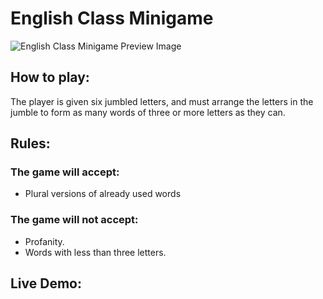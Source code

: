 # English Class Minigame

<img src="https://i.imgur.com/DFfFLra.png" title="English Class Minigame Preview Image"/>

## How to play: 
The player is given six jumbled letters, and must arrange the letters in the jumble to form as many words of three or more letters as they can. 

## Rules: 

### The game will accept:
- Plural versions of already used words

### The game will not accept:
- Profanity.
- Words with less than three letters.


## Live Demo:




